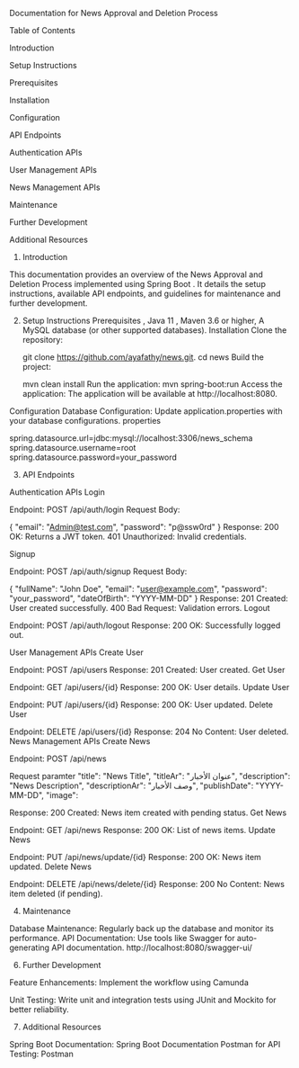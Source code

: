 Documentation for News Approval and Deletion Process


Table of Contents

Introduction

Setup Instructions

Prerequisites

Installation

Configuration

API Endpoints

Authentication APIs

User Management APIs

News Management APIs

Maintenance

Further Development

Additional Resources

1. Introduction
   
This documentation provides an overview of the News Approval and Deletion Process implemented using Spring Boot . It details the setup instructions, available API endpoints, and guidelines for maintenance and further development.

2. Setup Instructions
    Prerequisites ,
   Java 11 ,
   Maven 3.6 or higher,
   A MySQL database (or other supported databases).
   Installation
  Clone the repository:

   git clone  https://github.com/ayafathy/news.git.
   cd news
   Build the project:

    mvn clean install
    Run the application:
    mvn spring-boot:run
    Access the application: The application will be available at http://localhost:8080.

  Configuration
  Database Configuration:
  Update application.properties  with your database configurations.
   properties

  spring.datasource.url=jdbc:mysql://localhost:3306/news_schema
  spring.datasource.username=root
  spring.datasource.password=your_password

 3. API Endpoints
    
Authentication APIs
Login

Endpoint: POST /api/auth/login
Request Body:


{
  "email": "Admin@test.com",
  "password": "p@ssw0rd"
}
Response:
200 OK: Returns a JWT token.
401 Unauthorized: Invalid credentials.

Signup

Endpoint: POST /api/auth/signup
Request Body:

{
  "fullName": "John Doe",
  "email": "user@example.com",
  "password": "your_password",
  "dateOfBirth": "YYYY-MM-DD"
}
Response:
201 Created: User created successfully.
400 Bad Request: Validation errors.
Logout


Endpoint: POST /api/auth/logout
Response:
200 OK: Successfully logged out.

User Management APIs
Create User

Endpoint: POST /api/users
Response: 201 Created: User created.
Get User

Endpoint: GET /api/users/{id}
Response: 200 OK: User details.
Update User

Endpoint: PUT /api/users/{id}
Response: 200 OK: User updated.
Delete User

Endpoint: DELETE /api/users/{id}
Response: 204 No Content: User deleted.
News Management APIs
Create News

Endpoint: POST /api/news

Request paramter 
  "title": "News Title",
  "titleAr": "عنوان الأخبار",
  "description": "News Description",
  "descriptionAr": "وصف الأخبار",
  "publishDate": "YYYY-MM-DD",
  "image":

Response: 200 Created: News item created with pending status.
Get News

Endpoint: GET /api/news
Response: 200 OK: List of news items.
Update News

Endpoint: PUT /api/news/update/{id}
Response: 200 OK: News item updated.
Delete News

Endpoint: DELETE /api/news/delete/{id}
Response: 200 No Content: News item deleted (if pending).

4. Maintenance
   
Database Maintenance: Regularly back up the database and monitor its performance.
API Documentation: Use tools like Swagger for auto-generating API documentation.
http://localhost:8080/swagger-ui/

6. Further Development

Feature Enhancements: Implement the workflow using Camunda 

Unit Testing: Write unit and integration tests using JUnit and Mockito for better reliability.

7. Additional Resources

Spring Boot Documentation: Spring Boot Documentation
Postman for API Testing: Postman
